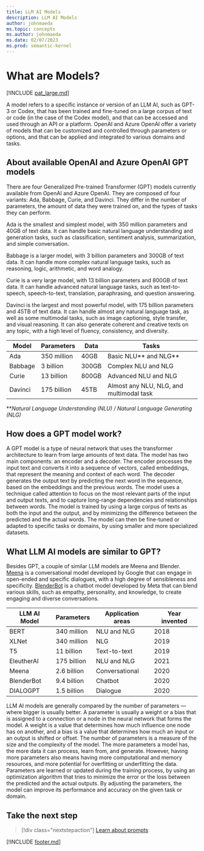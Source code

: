 ```yaml
---
title: LLM AI Models
description: LLM AI Models
author: johnmaeda
ms.topic: concepts
ms.author: johnmaeda
ms.date: 02/07/2023
ms.prod: semantic-kernel
---
```

# What are Models?

[!INCLUDE [pat_large.md](../includes/pat_large.md)]

A model refers to a specific instance or version of an LLM AI, such as GPT-3 or Codex, that has been trained and fine-tuned on a large corpus of text or code (in the case of the Codex model), and that can be accessed and used through an API or a platform. OpenAI and Azure OpenAI offer a variety of models that can be customized and controlled through parameters or options, and that can be applied and integrated to various domains and tasks.

## About available OpenAI and Azure OpenAI GPT models

There are four Generalized Pre-trained Transformer (GPT) models currently available from OpenAI and Azure OpenAI. They are composed of four variants: Ada, Babbage, Curie, and Davinci. They differ in the number of parameters, the amount of data they were trained on, and the types of tasks they can perform. 

Ada is the smallest and simplest model, with 350 million parameters and 40GB of text data. It can handle basic natural language understanding and generation tasks, such as classification, sentiment analysis, summarization, and simple conversation. 

Babbage is a larger model, with 3 billion parameters and 300GB of text data. It can handle more complex natural language tasks, such as reasoning, logic, arithmetic, and word analogy. 

Curie is a very large model, with 13 billion parameters and 800GB of text data. It can handle advanced natural language tasks, such as text-to-speech, speech-to-text, translation, paraphrasing, and question answering. 

Davinci is the largest and most powerful model, with 175 billion parameters and 45TB of text data. It can handle almost any natural language task, as well as some multimodal tasks, such as image captioning, style transfer, and visual reasoning. It can also generate coherent and creative texts on any topic, with a high level of fluency, consistency, and diversity.

| Model | Parameters | Data | Tasks |
|-------|------------|------|-------|
| Ada | 350 million | 40GB | Basic NLU** and NLG** |
| Babbage | 3 billion | 300GB | Complex NLU and NLG |
| Curie | 13 billion | 800GB | Advanced NLU and NLG |
| Davinci | 175 billion | 45TB | Almost any NLU, NLG, and multimodal task |

**_Natural Language Understanding (NLU) / Natural Language Generating (NLG)_

## How does a GPT model work?

A GPT model is a type of neural network that uses the transformer architecture to learn from large amounts of text data. The model has two main components: an encoder and a decoder. The encoder processes the input text and converts it into a sequence of vectors, called embeddings, that represent the meaning and context of each word. The decoder generates the output text by predicting the next word in the sequence, based on the embeddings and the previous words. The model uses a technique called attention to focus on the most relevant parts of the input and output texts, and to capture long-range dependencies and relationships between words. The model is trained by using a large corpus of texts as both the input and the output, and by minimizing the difference between the predicted and the actual words. The model can then be fine-tuned or adapted to specific tasks or domains, by using smaller and more specialized datasets.

## What LLM AI models are similar to GPT?

Besides GPT, a couple of similar LLM models are Meena and Blender. [Meena](https://ai.googleblog.com/2020/01/towards-conversational-agent-that-can.html) is a conversational model developed by Google that can engage in open-ended and specific dialogues, with a high degree of sensibleness and specificity. [BlenderBot](https://about.fb.com/news/2022/08/blenderbot-ai-chatbot-improves-through-conversation/) is a chatbot model developed by Meta that can blend various skills, such as empathy, personality, and knowledge, to create engaging and diverse conversations.

| LLM AI Model | Parameters | Application areas | Year invented |
|-------|------------|-------------------|---------------|
| BERT | 340 million | NLU and NLG | 2018 |
| XLNet | 340 million | NLG | 2019 |
| T5 | 11 billion | Text-to-text | 2019 |
| EleutherAI | 175 billion | NLU and NLG | 2021 |
| Meena | 2.6 billion | Conversational | 2020 |
| BlenderBot | 9.4 billion | Chatbot | 2020 |
| DIALOGPT | 1.5 billion | Dialogue | 2020 |

LLM AI models are generally compared by the number of parameters — where bigger is usually better. A parameter is usually a weight or a bias that is assigned to a connection or a node in the neural network that forms the model. A weight is a value that determines how much influence one node has on another, and a bias is a value that determines how much an input or an output is shifted or offset. The number of parameters is a measure of the size and the complexity of the model. The more parameters a model has, the more data it can process, learn from, and generate. However, having more parameters also means having more computational and memory resources, and more potential for overfitting or underfitting the data. Parameters are learned or updated during the training process, by using an optimization algorithm that tries to minimize the error or the loss between the predicted and the actual outputs. By adjusting the parameters, the model can improve its performance and accuracy on the given task or domain.

## Take the next step

> [!div class="nextstepaction"]
> [Learn about prompts](prompts)

[!INCLUDE [footer.md](../includes/footer.md)]
